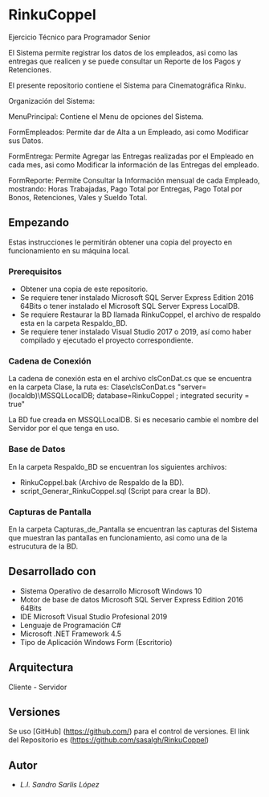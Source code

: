 # RinkuCoppel
Ejercicio Técnico para Programador Senior

El Sistema permite registrar los datos de los empleados, asi como las entregas que realicen y se puede consultar un Reporte de los Pagos y Retenciones.

El presente repositorio contiene el Sistema para Cinematográfica Rinku.

Organización del Sistema:

MenuPrincipal: Contiene el Menu de opciones del Sistema.

FormEmpleados: Permite dar de Alta a un Empleado, asi como Modificar sus Datos.

FormEntrega: Permite Agregar las Entregas realizadas por el Empleado en cada mes, asi como Modificar la información de las Entregas del empleado.

FormReporte: Permite Consultar la Información mensual de cada Empleado, mostrando: Horas Trabajadas, Pago Total por Entregas, Pago Total por Bonos, Retenciones, Vales y Sueldo Total.

## Empezando

Estas instrucciones le permitirán obtener una copia del proyecto en funcionamiento en su máquina local.

### Prerequisitos 

- Obtener una copia de este repositorio.
- Se requiere tener instalado Microsoft SQL Server Express Edition 2016 64Bits o tener instalado el Microsoft SQL Server Express LocalDB.
- Se requiere Restaurar la BD llamada RinkuCoppel, el archivo de respaldo esta en la carpeta Respaldo_BD.
- Se requiere tener instalado Visual Studio 2017 o 2019, así como haber compilado y ejecutado el proyecto correspondiente.

### Cadena de Conexión

La cadena de conexión esta en el archivo clsConDat.cs que se encuentra en la carpeta Clase, la ruta es: Clase\clsConDat.cs
"server=(localdb)\\MSSQLLocalDB; database=RinkuCoppel ; integrated security = true"

La BD fue creada en MSSQLLocalDB.
Si es necesario cambie el nombre del Servidor por el que tenga en uso.

### Base de Datos

En la carpeta Respaldo_BD se encuentran los siguientes archivos:
- RinkuCoppel.bak (Archivo de Respaldo de la BD).
- script_Generar_RinkuCoppel.sql (Script para crear la BD).

### Capturas de Pantalla

En la carpeta Capturas_de_Pantalla se encuentran las capturas del Sistema que muestran las pantallas en funcionamiento, asi como una de la estrucutura de la BD.

## Desarrollado con

- Sistema Operativo de desarrollo	    Microsoft Windows 10
- Motor de base de datos                Microsoft SQL Server Express Edition 2016 64Bits
- IDE									Microsoft Visual Studio Profesional 2019
- Lenguaje de Programación				C#
- Microsoft .NET Framework              4.5
- Tipo de Aplicación					Windows Form (Escritorio)

## Arquitectura

Cliente - Servidor

## Versiones

Se uso [GitHub] (https://github.com/) para el control de versiones.
El link del Repositorio es (https://github.com/sasalgh/RinkuCoppel)

## Autor
* *L.I. Sandro Sarlis López*